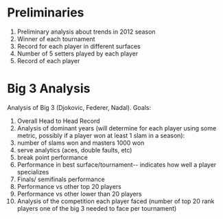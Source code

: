 # Preliminaries
1. Preliminary analysis about trends in 2012 season
2. Winner of each tournament
3. Record for each player in different surfaces
4. Number of 5 setters played by each player
5. Record of each player
# Big 3 Analysis

Analysis of Big 3 (Djokovic, Federer, Nadal).
Goals:

1. Overall Head to Head Record
2. Analysis of dominant years (will determine for each player using some metric, possibly if a player won at least 1 slam in a season):
3. number of slams won and masters 1000 won
4. serve analytics (aces, double faults, etc)
5. break point performance
6. Performance in best surface/tournament-- indicates how well a player specializes
7. Finals/ semifinals performance
8. Performance vs other top 20 players
9. Performance vs other lower than 20 players
10. Analysis of the competition each player faced (number of top 20 rank players one of the big 3 needed to face per tournament)
